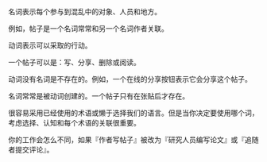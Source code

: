 名词表示每个参与到混乱中的对象、人员和地方。

例如，帖子是一个名词常常和另一个名词作者关联。

动词表示可以采取的行动。

一个帖子可以是：写、分享、删除或阅读。

动词没有名词是不存在的。例如，一个在线的分享按钮表示它会分享这个帖子。

名词常常是被动词创建的。一个帖子只有在张贴后才存在。

很容易采用已经使用的术语或懒于选择我们的语言。但是当你决定要使用哪个词，考虑选择、认知和每个术语的关联很重要。

你的工作会怎么不同，如果『作者写帖子』被改为『研究人员编写论文』或『追随者提交评论』。